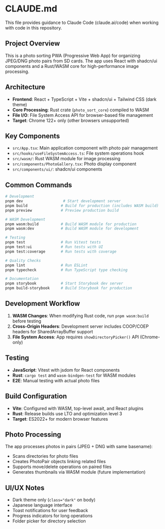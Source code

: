 # CLAUDE.md

This file provides guidance to Claude Code (claude.ai/code) when working with code in this repository.

## Project Overview

This is a photo sorting PWA (Progressive Web App) for organizing JPEG/DNG photo pairs from SD cards. The app uses React with shadcn/ui components and a Rust/WASM core for high-performance image processing.

## Architecture

- **Frontend**: React + TypeScript + Vite + shadcn/ui + Tailwind CSS (dark theme)
- **Core Processing**: Rust crate (`photo_sort_core`) compiled to WASM
- **File I/O**: File System Access API for browser-based file management
- **Target**: Chrome 122+ only (other browsers unsupported)

## Key Components

- `src/App.tsx`: Main application component with photo pair management
- `src/hooks/useFileSystemAccess.ts`: File system operations hook
- `src/wasm/`: Rust WASM module for image processing
- `src/components/PhotoGallery.tsx`: Photo display component
- `src/components/ui/`: shadcn/ui components

## Common Commands

```bash
# Development
pnpm dev                  # Start development server
pnpm build               # Build for production (includes WASM build)
pnpm preview             # Preview production build

# WASM Development
pnpm wasm:build          # Build WASM module for production
pnpm wasm:dev            # Build WASM module for development

# Testing
pnpm test                # Run Vitest tests
pnpm test:ui             # Run tests with UI
pnpm test:coverage       # Run tests with coverage

# Quality Checks
pnpm lint                # Run ESLint
pnpm typecheck           # Run TypeScript type checking

# Documentation
pnpm storybook           # Start Storybook dev server
pnpm build-storybook     # Build Storybook for production
```

## Development Workflow

1. **WASM Changes**: When modifying Rust code, run `pnpm wasm:build` before testing
2. **Cross-Origin Headers**: Development server includes COOP/COEP headers for SharedArrayBuffer support
3. **File System Access**: App requires `showDirectoryPicker()` API (Chrome-only)

## Testing

- **JavaScript**: Vitest with jsdom for React components
- **Rust**: `cargo test` and `wasm-bindgen-test` for WASM modules
- **E2E**: Manual testing with actual photo files

## Build Configuration

- **Vite**: Configured with WASM, top-level await, and React plugins
- **Rust**: Release builds use LTO and optimization level 3
- **Target**: ES2022+ for modern browser features

## Photo Processing

The app processes photos in pairs (JPEG + DNG with same basename):
- Scans directories for photo files
- Creates PhotoPair objects linking related files
- Supports move/delete operations on paired files
- Generates thumbnails via WASM module (future implementation)

## UI/UX Notes

- Dark theme only (`class="dark"` on body)
- Japanese language interface
- Toast notifications for user feedback
- Progress indicators for long operations
- Folder picker for directory selection